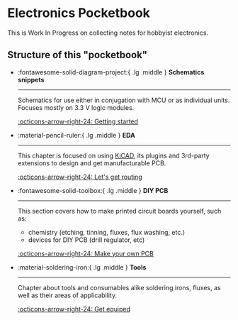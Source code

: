 
# Electronics Pocketbook

This is Work In Progress on collecting notes for hobbyist electronics.

## Structure of this "pocketbook"

<div class="grid cards" markdown>

-   :fontawesome-solid-diagram-project:{ .lg .middle } __Schematics snippets__

    ---

    Schematics for use either in conjugation with MCU or as individual units. Focuses mostly on 3.3 V logic modules.

    [:octicons-arrow-right-24: Getting started](#)

-   :material-pencil-ruler:{ .lg .middle } __EDA__

    ---

    This chapter is focused on using [KiCAD](https://www.kicad.org/), its plugins and 3rd-party extensions to design and get manufacturable PCB.

    [:octicons-arrow-right-24: Let's get routing](#)

-   :fontawesome-solid-toolbox:{ .lg .middle } __DIY PCB__

    ---

    This section covers how to make printed circuit boards yourself, such as:

	- chemistry (etching, tinning, fluxes, flux washing, etc.)
	- devices for DIY PCB (drill regulator, etc)

    [:octicons-arrow-right-24: Make your own PCB](#)

-   :material-soldering-iron:{ .lg .middle } __Tools__

    ---

    Chapter about tools and consumables alike soldering irons, fluxes, as well as their areas of applicability.

    [:octicons-arrow-right-24: Get equiped](#)

</div>

